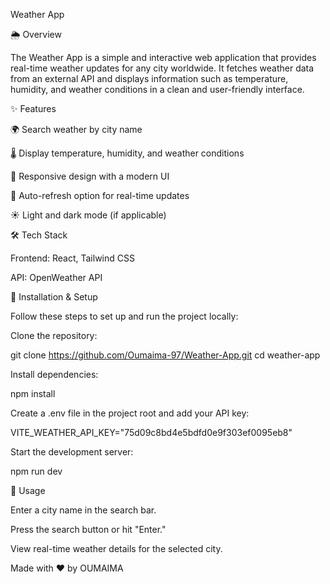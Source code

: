 Weather App

🌦️ Overview

The Weather App is a simple and interactive web application that provides real-time weather updates for any city worldwide. It fetches weather data from an external API and displays information such as temperature, humidity, and weather conditions in a clean and user-friendly interface.

✨ Features

🌍 Search weather by city name

🌡️ Display temperature, humidity, and weather conditions

🎨 Responsive design with a modern UI

🔄 Auto-refresh option for real-time updates

☀️ Light and dark mode (if applicable)

🛠 Tech Stack

Frontend: React, Tailwind CSS 

API: OpenWeather API 

🚀 Installation & Setup

Follow these steps to set up and run the project locally:

Clone the repository:

git clone https://github.com/Oumaima-97/Weather-App.git
cd weather-app

Install dependencies:

npm install

Create a .env file in the project root and add your API key:

VITE_WEATHER_API_KEY="75d09c8bd4e5bdfd0e9f303ef0095eb8"

Start the development server:

npm run dev 

📌 Usage

Enter a city name in the search bar.

Press the search button or hit "Enter."

View real-time weather details for the selected city.



Made with ❤️ by OUMAIMA
